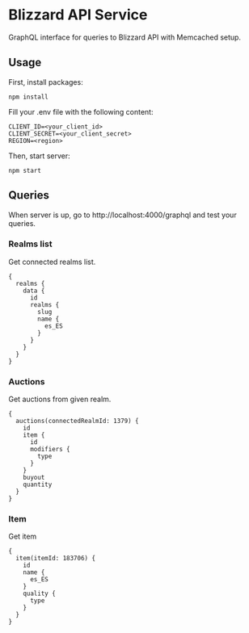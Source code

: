# Blizzard API Service
GraphQL interface for queries to Blizzard API with Memcached setup.

## Usage
First, install packages:
```
npm install
```

Fill your .env file with the following content:
```
CLIENT_ID=<your_client_id>
CLIENT_SECRET=<your_client_secret>
REGION=<region>
```

Then, start server:
```
npm start
```

## Queries
When server is up, go to http://localhost:4000/graphql and test your queries.

### Realms list
Get connected realms list.
```
{
  realms {
    data {
      id
      realms {
        slug
        name {
          es_ES
        }
      }
    }
  }
}
```

### Auctions
Get auctions from given realm.
```
{
  auctions(connectedRealmId: 1379) {
    id
    item {
      id
      modifiers {
        type
      }
    }
    buyout
    quantity
  }
}
```

### Item
Get item
```
{
  item(itemId: 183706) {
    id
    name {
      es_ES
    }
    quality {
      type
    }
  }
}
```